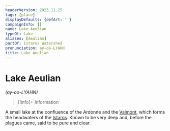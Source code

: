 ```yaml
---
headerVersion: 2023.11.25
tags: [place]
displayDefaults: {defArt: ''}
campaignInfo: []
name: Lake Aeulian
typeOf: lake
aliases: [Aeulian]
partOf: Istaros Watershed
pronunciation: ay-oo-LYAHN
title: Lake Aeulian
---
```

# Lake Aeulian
*(ay-oo-LYAHN)*
>[!info]+ Information
> 
>> 

A small lake at the confluence of the Ardonne and the [Valmont](<./valmont.md>), which forms the headwaters of the [Istaros](<./istaros.md>). Known to be very deep and, before the plagues came, said to be pure and clear.